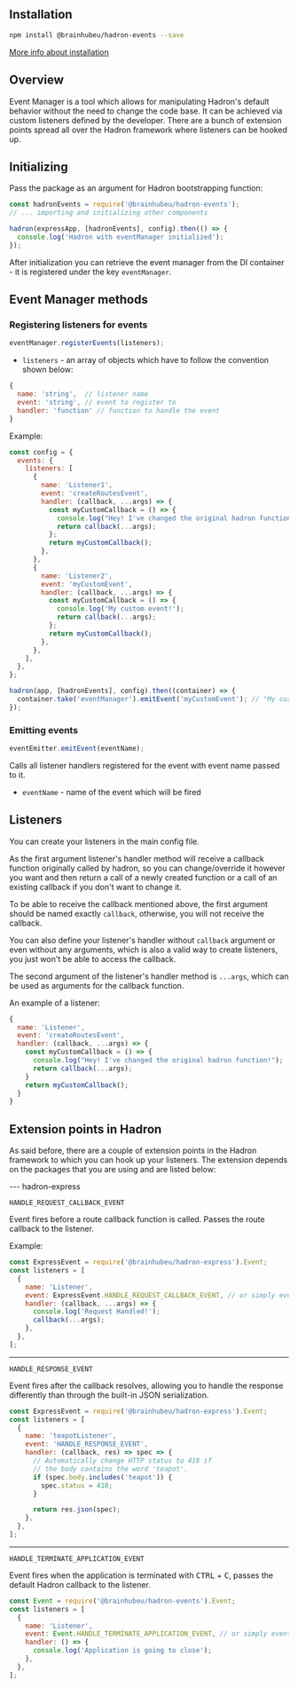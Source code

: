 ## Installation

```bash
npm install @brainhubeu/hadron-events --save
```

[More info about installation](/docs/basics/core/#installation)

## Overview

Event Manager is a tool which allows for manipulating Hadron's default behavior without the need to change the code base. It can be achieved via custom listeners defined by the developer. There are a bunch of extension points spread all over the Hadron framework where listeners can be hooked up.

## Initializing

Pass the package as an argument for Hadron bootstrapping function:

```javascript
const hadronEvents = require('@brainhubeu/hadron-events');
// ... importing and initializing other components

hadron(expressApp, [hadronEvents], config).then(() => {
  console.log('Hadron with eventManager initialized');
});
```

After initialization you can retrieve the event manager from the DI container - it is registered under the key `eventManager`.

## Event Manager methods

### Registering listeners for events

```javascript
eventManager.registerEvents(listeners);
```

* `listeners` - an array of objects which have to follow the convention shown below:

```javascript
{
  name: 'string',  // listener name
  event: 'string', // event to register to
  handler: 'function' // function to handle the event
}
```

Example:

```javascript
const config = {
  events: {
    listeners: [
      {
        name: 'Listener1',
        event: 'createRoutesEvent',
        handler: (callback, ...args) => {
          const myCustomCallback = () => {
            console.log("Hey! I've changed the original hadron function!");
            return callback(...args);
          };
          return myCustomCallback();
        },
      },
      {
        name: 'Listener2',
        event: 'myCustomEvent',
        handler: (callback, ...args) => {
          const myCustomCallback = () => {
            console.log('My custom event!');
            return callback(...args);
          };
          return myCustomCallback();
        },
      },
    ],
  },
};

hadron(app, [hadronEvents], config).then((container) => {
  container.take('eventManager').emitEvent('myCustomEvent'); // "My custom event!"
});
```

### Emitting events

```javascript
eventEmitter.emitEvent(eventName);
```

Calls all listener handlers registered for the event with event name passed to it.

* `eventName` - name of the event which will be fired

## Listeners

You can create your listeners in the main config file.

As the first argument listener's handler method will receive a callback function originally called by hadron, so you can change/override it however you want and then return a call of a newly created function or a call of an existing callback if you don't want to change it.

To be able to receive the callback mentioned above, the first argument should be named exactly `callback`, otherwise, you will not receive the callback.

You can also define your listener's handler without `callback` argument or even without any arguments, which is also a valid way to create listeners, you just won't be able to access the callback.

The second argument of the listener's handler method is `...args`, which can be used as arguments for the callback function.

An example of a listener:

```javascript
{
  name: 'Listener',
  event: 'createRoutesEvent',
  handler: (callback, ...args) => {
    const myCustomCallback = () => {
      console.log("Hey! I've changed the original hadron function!");
      return callback(...args);
    }
    return myCustomCallback();
  }
}
```

## Extension points in Hadron

As said before, there are a couple of extension points in the Hadron framework to which you can hook up your listeners.
The extension depends on the packages that you are using and are listed below:

--- hadron-express

`HANDLE_REQUEST_CALLBACK_EVENT`

Event fires before a route callback function is called. Passes the route callback to the listener.

Example:

```javascript
const ExpressEvent = require('@brainhubeu/hadron-express').Event;
const listeners = [
  {
    name: 'Listener',
    event: ExpressEvent.HANDLE_REQUEST_CALLBACK_EVENT, // or simply event: 'HANDLE_REQUEST_CALLBACK_EVENT'
    handler: (callback, ...args) => {
      console.log('Request Handled!');
      callback(...args);
    },
  },
];
```

---

`HANDLE_RESPONSE_EVENT`

Event fires after the callback resolves, allowing you to handle the response differently than through the built-in JSON serialization.

```js
const ExpressEvent = require('@brainhubeu/hadron-express').Event;
const listeners = [
  {
    name: 'teapotListener',
    event: 'HANDLE_RESPONSE_EVENT',
    handler: (callback, res) => spec => {
      // Automatically change HTTP status to 418 if
      // the body contains the word 'teapot'.
      if (spec.body.includes('teapot')) {
        spec.status = 418;
      }

      return res.json(spec);
    },
  },
];
```

---

`HANDLE_TERMINATE_APPLICATION_EVENT`

Event fires when the application is terminated with <kbd>CTRL</kbd> + <kbd>C</kbd>, passes the default Hadron callback to the listener.

```javascript
const Event = require('@brainhubeu/hadron-events').Event;
const listeners = [
  {
    name: 'Listener',
    event: Event.HANDLE_TERMINATE_APPLICATION_EVENT, // or simply event: 'HANDLE_TERMINATE_APPLICATION_EVENT'
    handler: () => {
      console.log('Application is going to close');
    },
  },
];
```
